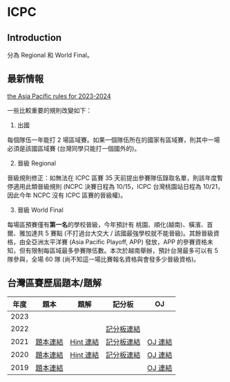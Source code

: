 # ICPC

## Introduction

分為 Regional 和 World Final。

## 最新情報

[the Asia Pacific rules for 2023-2024](https://icpc.iisf.or.jp/asia-pacific/top/2023-24-cycle/)

一些比較重要的規則改變如下：

1. 出國

每個隊伍一年能打 2 場區域賽。如果一個隊伍所在的國家有區域賽，則其中一場必須是該國區域賽 (台灣同學只能打一個國外的)。

2. 晉級 Regional

晉級規則修正：如無法在 ICPC 區賽 35 天前提出參賽隊伍錄取名單，則該年度暫停適用此類晉級規則 (NCPC 決賽日程為 10/15，ICPC 台灣桃園站日程為 10/21，因此今年 NCPC 沒有 ICPC 區賽的晉級權)。

3. 晉級 World Final

每場區預賽僅有**第一名**的學校晉級，今年預計有 桃園、順化(越南)、橫濱、首爾、雅加達共 5 賽點 (不打過台大交大 / 該國最強學校就不能晉級)。其餘晉級資格，由全亞洲太平洋賽 (Asia Pacific Playoff, APP) 發放，APP 的參賽資格未知，但有限制每區域最多參賽隊伍數。本次於越南舉辦，預計台灣最多可以有 5 隊參與，全場 60 隊 (尚不知這一場比賽報名資格與會發多少晉級資格)。

## 台灣區賽歷屆題本/題解

| 年度 | 題本 | 題解 | 記分板 | OJ |
| :---: | --- | --- | --- | --- |
| 2023 | | | |
| 2022 | | | [記分板連結](https://icpc2022.ntub.edu.tw/final-scoreboard/) | |
| 2021 | [題本連結](https://drive.google.com/file/d/1YUMxajkblszqjcVhb3ksvv1UL44JOlJT/view) | [Hint 連結](https://codeforces.com/gym/103443/attachments/download/14823/main-with-hint.pdf) | [記分板連結](https://icpc2021.ntub.edu.tw/final-scoreboard/) | [OJ 連結](https://codeforces.com/gym/103443) |
| 2020 | [題本連結](https://drive.google.com/file/d/1v6vk-VEtyNNDbTPOlc1JE_m9VllTHwi0/view) | [Hint 連結](https://drive.google.com/file/d/1fzZ9UKE8tr315wFAaC1jBVaNrF6a-WO7/view) | [記分板連結](https://icpc2020.ntub.edu.tw/final-scoreboard/) | [OJ 連結](https://codeforces.com/gym/102835) |
| 2019 | [題本連結](https://codeforces.com/gym/102460/attachments/download/10051/102460-en.pdf) | | | [OJ 連結](https://codeforces.com/gym/102460) |
